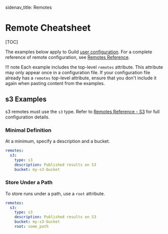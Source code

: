 sidenav_title: Remotes

# Remote Cheatsheet

[TOC]

The examples below apply to Guild [user
configuration](ref:user-config). For a complete reference of remote
configuration, see [Remotes Reference](/reference/remotes.md).

!!! note
    Each example includes the top-level `remotes` attribute. This
    attribute may only appear once in a configuration file. If your
    configuration file already has a `remotes` top-level attribute,
    ensure that you don't include it again when pasting content from
    the examples.

## s3 Examples

s3 remotes must use the `s3` type. Refer to [Remotes Reference -
S3](/reference/remotes.md#s3) for full configuration details.

### Minimal Definition

At a minimum, specify a description and a bucket.

``` yaml
remotes:
  s3:
    type: s3
    description: Published results on S3
    bucket: my-s3-bucket
```

### Store Under a Path

To store runs under a path, use a `root` attribute.

``` yaml
remotes:
  s3:
    type: s3
    description: Published results on S3
    bucket: my-s3-bucket
    root: some_path
```
